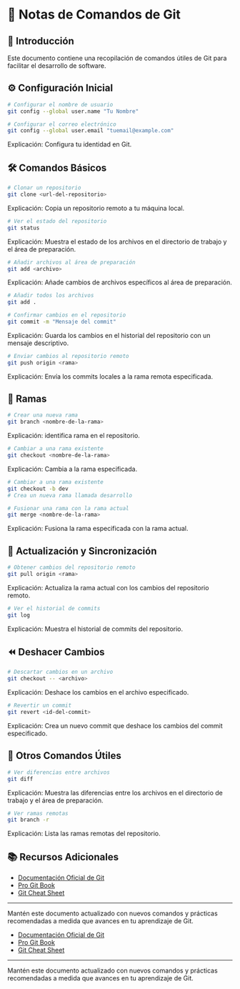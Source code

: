 # 📓 Notas de Comandos de Git

## 📝 Introducción
Este documento contiene una recopilación de comandos útiles de Git para facilitar el desarrollo de software.

## ⚙️ Configuración Inicial
```bash
# Configurar el nombre de usuario
git config --global user.name "Tu Nombre"

# Configurar el correo electrónico
git config --global user.email "tuemail@example.com"
```
Explicación: Configura tu identidad en Git.

## 🛠️ Comandos Básicos
```bash
# Clonar un repositorio
git clone <url-del-repositorio>
```
Explicación: Copia un repositorio remoto a tu máquina local.

```bash
# Ver el estado del repositorio
git status
```
Explicación: Muestra el estado de los archivos en el directorio de trabajo y el área de preparación.

```bash
# Añadir archivos al área de preparación
git add <archivo>
```
Explicación: Añade cambios de archivos específicos al área de preparación.
```bash
# Añadir todos los archivos
git add .
```

```bash
# Confirmar cambios en el repositorio
git commit -m "Mensaje del commit"
```
Explicación: Guarda los cambios en el historial del repositorio con un mensaje descriptivo.

```bash
# Enviar cambios al repositorio remoto
git push origin <rama>
```
Explicación: Envía los commits locales a la rama remota especificada.

## 🌿 Ramas
```bash
# Crear una nueva rama
git branch <nombre-de-la-rama>
```
Explicación: identifica rama en el repositorio.

```bash
# Cambiar a una rama existente
git checkout <nombre-de-la-rama>
```
Explicación: Cambia a la rama especificada.

```bash
# Cambiar a una rama existente
git checkout -b dev
# Crea un nueva rama llamada desarrollo
```

```bash
# Fusionar una rama con la rama actual
git merge <nombre-de-la-rama>
```
Explicación: Fusiona la rama especificada con la rama actual.

## 🔄 Actualización y Sincronización
```bash
# Obtener cambios del repositorio remoto
git pull origin <rama>
```
Explicación: Actualiza la rama actual con los cambios del repositorio remoto.

```bash
# Ver el historial de commits
git log
```
Explicación: Muestra el historial de commits del repositorio.

## ⏪ Deshacer Cambios
```bash
# Descartar cambios en un archivo
git checkout -- <archivo>
```
Explicación: Deshace los cambios en el archivo especificado.

```bash
# Revertir un commit
git revert <id-del-commit>
```
Explicación: Crea un nuevo commit que deshace los cambios del commit especificado.

## 🔧 Otros Comandos Útiles
```bash
# Ver diferencias entre archivos
git diff
```
Explicación: Muestra las diferencias entre los archivos en el directorio de trabajo y el área de preparación.

```bash
# Ver ramas remotas
git branch -r
```
Explicación: Lista las ramas remotas del repositorio.

## 📚 Recursos Adicionales
- [Documentación Oficial de Git](https://git-scm.com/doc)
- [Pro Git Book](https://git-scm.com/book/en/v2)
- [Git Cheat Sheet](https://education.github.com/git-cheat-sheet-education.pdf)

---

Mantén este documento actualizado con nuevos comandos y prácticas recomendadas a medida que avances en tu aprendizaje de Git.
- [Documentación Oficial de Git](https://git-scm.com/doc)
- [Pro Git Book](https://git-scm.com/book/en/v2)
- [Git Cheat Sheet](https://education.github.com/git-cheat-sheet-education.pdf)

---

Mantén este documento actualizado con nuevos comandos y prácticas recomendadas a medida que avances en tu aprendizaje de Git.